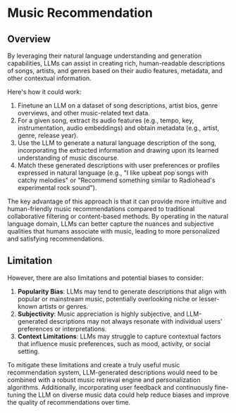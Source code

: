 # Music Recommendation

## Overview
By leveraging their natural language understanding and generation capabilities, LLMs can assist in creating rich, human-readable descriptions of songs, artists, and genres based on their audio features, metadata, and other contextual information. 

Here's how it could work:

1. Finetune an LLM on a dataset of song descriptions, artist bios, genre overviews, and other music-related text data.
2. For a given song, extract its audio features (e.g., tempo, key, instrumentation, audio embeddings) and obtain metadata (e.g., artist, genre, release year).
3. Use the LLM to generate a natural language description of the song, incorporating the extracted information and drawing upon its learned understanding of music discourse.
4. Match these generated descriptions with user preferences or profiles expressed in natural language (e.g., "I like upbeat pop songs with catchy melodies" or "Recommend something similar to Radiohead's experimental rock sound").

The key advantage of this approach is that it can provide more intuitive and human-friendly music recommendations compared to traditional collaborative filtering or content-based methods. By operating in the natural language domain, LLMs can better capture the nuances and subjective qualities that humans associate with music, leading to more personalized and satisfying recommendations. 

## Limitation
However, there are also limitations and potential biases to consider:

1. **Popularity Bias**: LLMs may tend to generate descriptions that align with popular or mainstream music, potentially overlooking niche or lesser-known artists or genres.
2. **Subjectivity**: Music appreciation is highly subjective, and LLM-generated descriptions may not always resonate with individual users' preferences or interpretations.
3. **Context Limitations**: LLMs may struggle to capture contextual factors that influence music preferences, such as mood, activity, or social setting.

To mitigate these limitations and create a truly useful music recommendation system, LLM-generated descriptions would need to be combined with a robust music retrieval engine and personalization algorithms. Additionally, incorporating user feedback and continuously fine-tuning the LLM on diverse music data could help reduce biases and improve the quality of recommendations over time.
